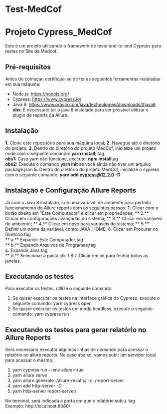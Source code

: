 # Test-MedCof

# Projeto Cypress_MedCof

Este é um projeto utilizando o framework de teste end-to-end Cypress para testes no Site da Medcof.

## Pré-requisitos

Antes de começar, certifique-se de ter as seguintes ferramentas instaladas em sua máquina:

- Node.js: https://nodejs.org/
- Cypress: https://www.cypress.io/
- Java 8: https://www.oracle.com/java/technologies/downloads/#java8
**obs**: É necessário ter o java 8 instalado para ser possível utilizar o plugin de reports da Allure.

## Instalação

**1.** Clone este repositório para sua máquina local;
**2.** Navegue até o diretório do projeto;
**3.** Dentro do diretório do projeto MedCof, inicialize um projeto node com o seguinte comando: **yarn install**; tag <br />
**obs1:** Caso yarn não funcione, execute: **npm install**tag <br />
**obs2:** Execute o comando **yarn init** se você ainda não tiver um arquivo package.json
**5.** Dentro do diretório do projeto MedCof, inicialize o cypress com o seguinte comando: **yarn add cypress@12.2.0 -D**

## Instalação e Configuração Allure Reports

 Já com o Java 8 instalado, crie uma variavél de ambiente para perfeito funcionamento do Allure reports com os seguintes passos:
 **1.** Clicar com o botão direito em "Este Computador" e clicar em propriedades;
** 2.** CLicar em configurações avançadas do sistema;
** 3.** CLicar em variáveis de ambiente;
** 4.** Clicar em novo para variáveis do sistema;
** 5.** Definir um nome da variável, como: JAVA_HOME;
 6. Clicar em Procurar no Diretório:tag <br />
   ** a.** Expandir Este Computador;tag <br />
   ** b.** Expandir Arquivos de Programas;tag <br />
    **c.** Expandir Java;tag <br />
   ** d.** Selecionar a pasta jdk-1.8
7. Clicar em ok para fechar todas as janelas.
 
## Executando os testes

Para executar os testes, utilize o seguinte comando:

1. Se quiser executar os testes na interface gráfica do Cypress, execute o seguinte comando: yarn cypress open
2. Se quiser executar os testes em modo headless, execute o seguinte comando: yarn cypress run

## Executando os testes para gerar relatório no Allure Reports

Será necessário executar algumas linhas de comando para acessar o relatório no allure reports. No caso abaixo, vamos subir um servidor local para acessar o mesmo:
1. yarn cypress run --env allure=true
2. yarn allure serve
3. yarn allure generate ./allure-results/ -o ./report-server
4. yarn add http-server -D
5. yarn http-server report-server/

No terminal, será indicada a porta em que o relatório subiu. tag <br />
Exemplo: http://localhost:8080/







